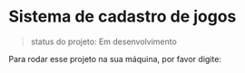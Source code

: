 <h1>Sistema de cadastro de jogos</h1>

> status do projeto: Em desenvolvimento

Para rodar esse projeto na sua máquina, por favor digite:

